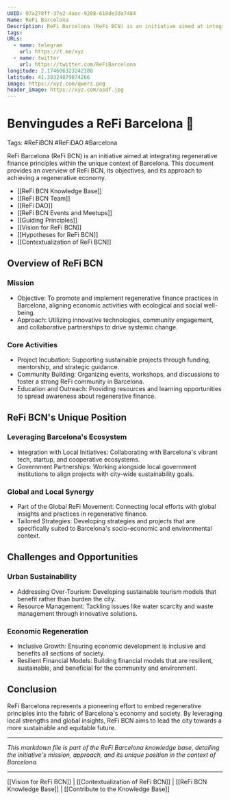 ```yaml
---
UUID: 97a278ff-37e2-4aec-9208-618de3da7484
Name: ReFi Barcelona
Description: ReFi Barcelona (ReFi BCN) is an initiative aimed at integrating regenerative finance principles within the unique context of Barcelona.
tags: 
URLs: 
  - name: telegram
    url: https://t.me/xyz
  - name: twitter
    url: https://twitter.com/ReFiBarcelona
longitude: 2.174606323242188
latitude: 41.38324879874266
image: https://xyz.com/qwerz.png
header_image: https://xyz.com/asdf.jpg
---
```

# Benvingudes a ReFi Barcelona 🌱
Tags: #ReFiBCN #ReFiDAO #Barcelona 

ReFi Barcelona (ReFi BCN) is an initiative aimed at integrating regenerative finance principles within the unique context of Barcelona. This document provides an overview of ReFi BCN, its objectives, and its approach to achieving a regenerative economy.

- [[ReFi BCN Knowledge Base]]
- [[ReFi BCN Team]]
- [[ReFi DAO]]
- [[ReFi BCN Events and Meetups]]
- [[Guiding Principles]]
- [[Vision for ReFi BCN]]
- [[Hypotheses for ReFi BCN]]
- [[Contextualization of ReFi BCN]]

## Overview of ReFi BCN

### Mission

- Objective: To promote and implement regenerative finance practices in Barcelona, aligning economic activities with ecological and social well-being.
- Approach: Utilizing innovative technologies, community engagement, and collaborative partnerships to drive systemic change.

### Core Activities

- Project Incubation: Supporting sustainable projects through funding, mentorship, and strategic guidance.
- Community Building: Organizing events, workshops, and discussions to foster a strong ReFi community in Barcelona.
- Education and Outreach: Providing resources and learning opportunities to spread awareness about regenerative finance.

## ReFi BCN's Unique Position

### Leveraging Barcelona's Ecosystem

- Integration with Local Initiatives: Collaborating with Barcelona's vibrant tech, startup, and cooperative ecosystems.
- Government Partnerships: Working alongside local government institutions to align projects with city-wide sustainability goals.

### Global and Local Synergy

- Part of the Global ReFi Movement: Connecting local efforts with global insights and practices in regenerative finance.
- Tailored Strategies: Developing strategies and projects that are specifically suited to Barcelona's socio-economic and environmental context.

## Challenges and Opportunities

### Urban Sustainability

- Addressing Over-Tourism: Developing sustainable tourism models that benefit rather than burden the city.
- Resource Management: Tackling issues like water scarcity and waste management through innovative solutions.

### Economic Regeneration

- Inclusive Growth: Ensuring economic development is inclusive and benefits all sections of society.
- Resilient Financial Models: Building financial models that are resilient, sustainable, and beneficial for the community and environment.

## Conclusion

ReFi Barcelona represents a pioneering effort to embed regenerative principles into the fabric of Barcelona's economy and society. By leveraging local strengths and global insights, ReFi BCN aims to lead the city towards a more sustainable and equitable future.

---

*This markdown file is part of the ReFi Barcelona knowledge base, detailing the initiative's mission, approach, and its unique position in the context of Barcelona.*

---

[[Vision for ReFi BCN]] | [[Contextualization of ReFi BCN]] | [[ReFi BCN Knowledge Base]] | [[Contribute to the Knowledge Base]]


